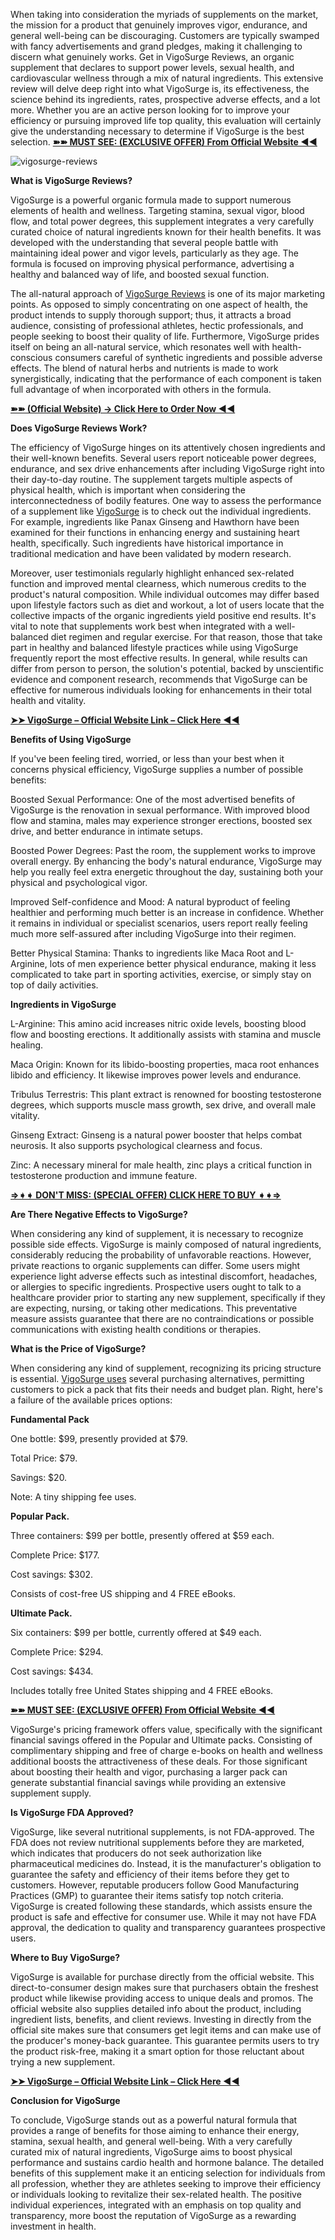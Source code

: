 When taking into consideration the myriads of supplements on the market, the mission for a product that genuinely improves vigor, endurance, and general well-being can be discouraging. Customers are typically swamped with fancy advertisements and grand pledges, making it challenging to discern what genuinely works. Get in VigoSurge Reviews, an organic supplement that declares to support power levels, sexual health, and cardiovascular wellness through a mix of natural ingredients. This extensive review will delve deep right into what VigoSurge is, its effectiveness, the science behind its ingredients, rates, prospective adverse effects, and a lot more. Whether you are an active person looking for to improve your efficiency or pursuing improved life top quality, this evaluation will certainly give the understanding necessary to determine if VigoSurge is the best selection. **[➽➽ MUST SEE: (EXCLUSIVE OFFER) From Official Website ◀◀](https://supplementcarts.com/vigosurge-official/)**


![vigosurge-reviews](https://github.com/user-attachments/assets/47308db4-a394-4ee7-a697-b12e47b1d845)


**What is VigoSurge Reviews?**

VigoSurge is a powerful organic formula made to support numerous elements of health and wellness. Targeting stamina, sexual vigor, blood flow, and total power degrees, this supplement integrates a very carefully curated choice of natural ingredients known for their health benefits. It was developed with the understanding that several people battle with maintaining ideal power and vigor levels, particularly as they age. The formula is focused on improving physical performance, advertising a healthy and balanced way of life, and boosted sexual function.

The all-natural approach of [VigoSurge Reviews](https://www.facebook.com/VigoSurge.Official) is one of its major marketing points. As opposed to simply concentrating on one aspect of health, the product intends to supply thorough support; thus, it attracts a broad audience, consisting of professional athletes, hectic professionals, and people seeking to boost their quality of life. Furthermore, VigoSurge prides itself on being an all-natural service, which resonates well with health-conscious consumers careful of synthetic ingredients and possible adverse effects. The blend of natural herbs and nutrients is made to work synergistically, indicating that the performance of each component is taken full advantage of when incorporated with others in the formula.

**[➽➽ (Official Website) → Click Here to Order Now ◀◀](https://supplementcarts.com/vigosurge-official/)**

**Does VigoSurge Reviews Work?**

The efficiency of VigoSurge hinges on its attentively chosen ingredients and their well-known benefits. Several users report noticeable power degrees, endurance, and sex drive enhancements after including VigoSurge right into their day-to-day routine. The supplement targets multiple aspects of physical health, which is important when considering the interconnectedness of bodily features. One way to assess the performance of a supplement like [VigoSurge](https://www.facebook.com/VigoSurge.Official) is to check out the individual ingredients. For example, ingredients like Panax Ginseng and Hawthorn have been examined for their functions in enhancing energy and sustaining heart health, specifically. Such ingredients have historical importance in traditional medication and have been validated by modern research.

Moreover, user testimonials regularly highlight enhanced sex-related function and improved mental clearness, which numerous credits to the product's natural composition. While individual outcomes may differ based upon lifestyle factors such as diet and workout, a lot of users locate that the collective impacts of the organic ingredients yield positive end results. It's vital to note that supplements work best when integrated with a well-balanced diet regimen and regular exercise. For that reason, those that take part in healthy and balanced lifestyle practices while using VigoSurge frequently report the most effective results. In general, while results can differ from person to person, the solution's potential, backed by unscientific evidence and component research, recommends that VigoSurge can be effective for numerous individuals looking for enhancements in their total health and vitality.

**[➤➤ VigoSurge – Official Website Link – Click Here ◀◀](https://supplementcarts.com/vigosurge-official/)**

**Benefits of Using VigoSurge**

If you've been feeling tired, worried, or less than your best when it concerns physical efficiency, VigoSurge supplies a number of possible benefits:

Boosted Sexual Performance: One of the most advertised benefits of VigoSurge is the renovation in sexual performance. With improved blood flow and stamina, males may experience stronger erections, boosted sex drive, and better endurance in intimate setups.

Boosted Power Degrees: Past the room, the supplement works to improve overall energy. By enhancing the body's natural endurance, VigoSurge may help you really feel extra energetic throughout the day, sustaining both your physical and psychological vigor.

Improved Self-confidence and Mood: A natural byproduct of feeling healthier and performing much better is an increase in confidence. Whether it remains in individual or specialist scenarios, users report really feeling much more self-assured after including VigoSurge into their regimen.

Better Physical Stamina: Thanks to ingredients like Maca Root and L-Arginine, lots of men experience better physical endurance, making it less complicated to take part in sporting activities, exercise, or simply stay on top of daily activities.

**Ingredients in VigoSurge**

L-Arginine: This amino acid increases nitric oxide levels, boosting blood flow and boosting erections. It additionally assists with stamina and muscle healing.

Maca Origin: Known for its libido-boosting properties, maca root enhances libido and efficiency. It likewise improves power levels and endurance.

Tribulus Terrestris: This plant extract is renowned for boosting testosterone degrees, which supports muscle mass growth, sex drive, and overall male vitality.

Ginseng Extract: Ginseng is a natural power booster that helps combat neurosis. It also supports psychological clearness and focus.

Zinc: A necessary mineral for male health, zinc plays a critical function in testosterone production and immune feature.

**[⇒➧➧ DON'T MISS: (SPECIAL OFFER) CLICK HERE TO BUY ➧➧⇒](https://supplementcarts.com/vigosurge-official/)**

**Are There Negative Effects to VigoSurge?**

When considering any kind of supplement, it is necessary to recognize possible side effects. VigoSurge is mainly composed of natural ingredients, considerably reducing the probability of unfavorable reactions. However, private reactions to organic supplements can differ. Some users might experience light adverse effects such as intestinal discomfort, headaches, or allergies to specific ingredients. Prospective users ought to talk to a healthcare provider prior to starting any new supplement, specifically if they are expecting, nursing, or taking other medications. This preventative measure assists guarantee that there are no contraindications or possible communications with existing health conditions or therapies.

**What is the Price of VigoSurge?**

When considering any kind of supplement, recognizing its pricing structure is essential. [VigoSurge uses](https://healthquerys.com/vigosurge-reviews/) several purchasing alternatives, permitting customers to pick a pack that fits their needs and budget plan. Right, here's a failure of the available prices options:

**Fundamental Pack**

One bottle: $99, presently provided at $79.

Total Price: $79.

Savings: $20.

Note: A tiny shipping fee uses.

**Popular Pack.**

Three containers: $99 per bottle, presently offered at $59 each.

Complete Price: $177.

Cost savings: $302.

Consists of cost-free US shipping and 4 FREE eBooks.

**Ultimate Pack.**

Six containers: $99 per bottle, currently offered at $49 each.

Complete Price: $294.

Cost savings: $434.

Includes totally free United States shipping and 4 FREE eBooks.

**[➽➽ MUST SEE: (EXCLUSIVE OFFER) From Official Website ◀◀](https://supplementcarts.com/vigosurge-official/)**

VigoSurge's pricing framework offers value, specifically with the significant financial savings offered in the Popular and Ultimate packs. Consisting of complimentary shipping and free of charge e-books on health and wellness additional boosts the attractiveness of these deals. For those significant about boosting their health and vigor, purchasing a larger pack can generate substantial financial savings while providing an extensive supplement supply.

**Is VigoSurge FDA Approved?**

VigoSurge, like several nutritional supplements, is not FDA-approved. The FDA does not review nutritional supplements before they are marketed, which indicates that producers do not seek authorization like pharmaceutical medicines do. Instead, it is the manufacturer's obligation to guarantee the safety and efficiency of their items before they get to customers. However, reputable producers follow Good Manufacturing Practices (GMP) to guarantee their items satisfy top notch criteria. VigoSurge is created following these standards, which assists ensure the product is safe and effective for consumer use. While it may not have FDA approval, the dedication to quality and transparency guarantees prospective users.

**Where to Buy VigoSurge?**

VigoSurge is available for purchase directly from the official website. This direct-to-consumer design makes sure that purchasers obtain the freshest product while likewise providing access to unique deals and promos. The official website also supplies detailed info about the product, including ingredient lists, benefits, and client reviews. Investing in directly from the official site makes sure that consumers get legit items and can make use of the producer's money-back guarantee. This guarantee permits users to try the product risk-free, making it a smart option for those reluctant about trying a new supplement.

**[➤➤ VigoSurge – Official Website Link – Click Here ◀◀](https://supplementcarts.com/vigosurge-official/)**

**Conclusion for VigoSurge**

To conclude, VigoSurge stands out as a powerful natural formula that provides a range of benefits for those aiming to enhance their energy, stamina, sexual health, and general well-being. With a very carefully curated mix of natural ingredients, VigoSurge aims to boost physical performance and sustains cardio health and hormone balance. The detailed benefits of this supplement make it an enticing selection for individuals from all profession, whether they are athletes seeking to improve their efficiency or individuals looking to revitalize their sex-related health. The positive individual experiences, integrated with an emphasis on top quality and transparency, more boost the reputation of VigoSurge as a rewarding investment in health.
